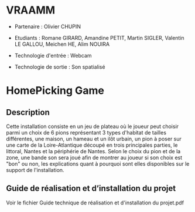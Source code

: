 # VRAAMM

- Partenaire : Olivier CHUPIN

- Etudiants : Romane GIRARD, Amandine PETIT, Martin SIGLER, Valentin LE GALLOU, Meichen HE, Alim NOUIRA

- Technologie d'entrée : Webcam 

- Technologie de sortie : Son spatialisé

  

# HomePicking Game

## Description

Cette installation consiste en un jeu de plateau où le joueur peut choisir parmi un choix de 6 pions représentant 3 types d'habitat de tailles différentes, une maison, un hameau et un ilôt urbain, un pion à poser sur une carte de la Loire-Atlantique découpé en trois principales parties, le littoral, Nantes et la périphérie de Nantes. Selon le choix du pion et de la zone, une bande son sera joué afin de montrer au joueur si son choix est "bon" ou non, les explications quant à pourquoi sont elles disponibles sur le support de l'installation.

## Guide de réalisation et d’installation du projet

Voir le fichier Guide technique de réalisation et d'installation du projet.pdf
